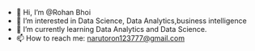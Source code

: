 - 👋 Hi, I’m @Rohan Bhoi
- 👀 I’m interested in Data Science, Data Analytics,business intelligence
- 🌱 I’m currently learning Data Analytics and Data Science.
- 📫 How to reach me: narutoron123777@gmail.com

<!---
Rony123777/Rony123777 is a ✨ special ✨ repository because its `README.md` (this file) appears on your GitHub profile.
You can click the Preview link to take a look at your changes.
--->
